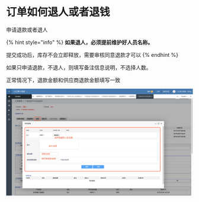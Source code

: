 # 订单如何退人或者退钱

申请退款或者退人

{% hint style="info" %}
**如果退人，必须提前维护好人员名称。**

提交成功后，库存不会立即释放，需要审核同意退款才可以
{% endhint %}

如果只申请退款，不退人，则填写备注信息说明，不选择人数。

正常情况下，退款金额和供应商退款金额填写一致

![](../../.gitbook/assets/image%20%2899%29.png)





